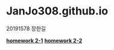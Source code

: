 # JanJo308.github.io

20191578 장한길

[**homework 2-1**](https://JanJo308.github.io/homework2-1.html)
[**homework 2-2**](https://JanJo308.github.io/homework2-2.html)

